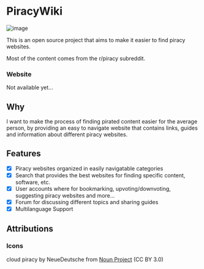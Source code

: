 # PiracyWiki

![image](https://private-user-images.githubusercontent.com/65511906/322188641-9de35269-b9a8-4c7f-ba36-cb85896f9dba.png)

This is an open source project that aims to make it easier to find piracy websites.

Most of the content comes from the r/piracy subreddit.

### Website
Not available yet...

## Why

I want to make the process of finding pirated content easier for the average person, by providing an easy to navigate website that contains links, guides and information about different piracy websites.

## Features

- [x] Piracy websites organized in easily navigatable categories
- [x] Search that provides the best websites for finding specific content, software, etc.
- [x] User accounts where for bookmarking, upvoting/downvoting, suggesting piracy websites and more...
- [x] Forum for discussing different topics and sharing guides
- [x] Multilanguage Support

## Attributions

### Icons

cloud piracy by NeueDeutsche from <a href="https://thenounproject.com/browse/icons/term/cloud-piracy/" target="_blank" title="cloud piracy Icons">Noun Project</a> (CC BY 3.0)
